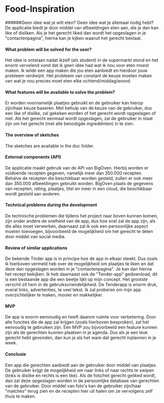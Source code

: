 # Food-Inspiration
######Geen idee wat je wilt eten? Geen idee wat je allemaal nodig hebt? De applicatie biedt je door middel van afbeeldingen eten aan, die je dan kan like of disliken. Als je het gerecht liked dan wordt het opgeslagen in je "contactenpagina", hierna kan je kijken waaruit het gerecht bestaat.

#### What problem will be solved for the user?
Het idee is ontstaan nadat ikzelf (als student) in de supermarkt stond en het enorm vervelend vond dat ik geen idee had wat ik nou voor eten moest maken. Ik wilde een app maken die jou eten aanbiedt en hierdoor jouw probleem verdwijnt. Het probleem van constant de keuze moeten maken van wat je nou precies moet eten elke ochtend/middag/avond.
#### What features will be available to solve the problem?
Er worden voornamelijk plaatjes gebruikt en de gebruiker kan hierop zijn/haar keuze baseren. Met behulp van de keuze van de gebruiker, dus een like of dislike, zal gekeken worden of het gerecht wordt opgeslagen of niet. Als het gerecht eenmaal wordt opgeslagen, zal de gebruiker in staat zijn om het gerecht (met alle benodigde ingrediënten) in te zien.
#### The overview of sketches
The sketches are available in the doc folder. 
#### External components (API)
De applicatie maakt gebruik van de API van BigOven. Hierbij worden er voldoende recepten gegeven, namelijk meer dan 350.000 recepten. Behalve de recepten die beschikbaar worden gesteld, zullen er ook meer dan 350.000 afbeeldingen gebruikt worden. BigOven plaats de gegevens van recepten, rating, plaatjes, titel en meer in een cloud, die beschikbaar wordt gesteld aan anderen. 
#### Technical problems during the development
De technische problemen die tijdens het project naar boven kunnen komen, zijn onder andere de snelheid van de app, dus hoe snel zal de app zijn, als die alles moet verwerken, daarnaast zal ik ook een persoonlijke aspect moeten toevoegen, bijvoorbeeld de mogelijkheid om het gerecht te delen door middel van social media. 
#### Review of similar applications
De bekende Tinder app is in principe hoe de app in elkaar steekt. Dus zoals ik hierboven vermeld heb over de mogelijkheid om plaatjes te liken en dat deze dan opgeslagen worden in je "contactenpagina". Je kan dan hierna het recept bekijken. 
Ik heb daarnaast ook de "Tender-app" gedownload, dit is een bestaande app die een beetje lijkt op mijn concept. Het grootste verschil zit hem in de gebruiksvriendelijkheid. De Tenderapp is enorm druk, overal links, advertenties, te veel tekst. Ik zal proberen om mijn app overzichtelijker te maken, mooier en makkelijker.
#### MVP
De app is enorm eenvoudig en heeft daarom ruimte voor verbetering. Door alle functies die de app zal krijgen (zoals hierboven besproken), zal het eenvoudig te gebruiken zijn. Een MVP zou bijvoorbeeld een feature kunnen zijn als de gerechten kunnen plaatsen in je agenda. Dus als je een leuk gerecht hebt gevonden, dan kun je als het ware dat gerecht inplannen in je week. 
#### Conclusie
Een app die gerechten aanbiedt aan de gebruiker door middel van plaatjes. De gebruiker krijgt de mogelijkheid om naar links of naar rechts te swipen (links is dislike en rechts is een like). Als de foto/het gerecht geliked wordt, dan zal deze opgeslagen worden in de persoonlijke database van gerechten van de gebruiker. Door middel van foto's kan de gebruiker zijn/haar "matches" terug zien en de recepten hier uit halen om ze vervolgens zelf thuis te maken.
